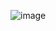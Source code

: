 ![image](https://github.com/skulumba/google-security-cert/assets/75015106/3d16484d-35aa-4522-a86f-9b8c61fc97bc)

